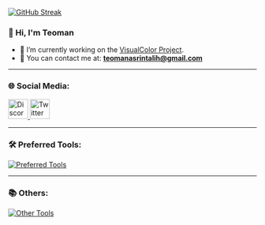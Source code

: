 <a href="https://git.io/streak-stats"><img src="https://streak-stats.demolab.com?user=teomanasrintalih&theme=dark&hide_border=true&border_radius=1&date_format=j%2Fn%5B%2FY%5D" alt="GitHub Streak" /></a>

<h3>👋 Hi, I'm Teoman</h3>

- 👀 I’m currently working on the [VisualColor Project](https://github.com/teomanasrintalih/visualcolor).  
- 🍻 You can contact me at: **teomanasrintalih@gmail.com**

---

<h3 align="left">🌐 Social Media:</h3>
<p align="left">
  <a href="https://discord.com" target="_blank">
    <img src="https://raw.githubusercontent.com/maurodesouza/profile-readme-generator/master/src/assets/icons/social/discord/default.svg" width="40" height="40" alt="Discord" />
  </a>
  <a href="https://twitter.com/goleovl" target="_blank">
    <img src="https://raw.githubusercontent.com/maurodesouza/profile-readme-generator/master/src/assets/icons/social/twitter/default.svg" width="40" height="40" alt="Twitter" />
  </a>
</p>

---

<h3 align="left">🛠️ Preferred Tools:</h3>
<p align="left">
  <a href="https://skillicons.dev" target="_blank">
    <img src="https://skillicons.dev/icons?i=cs,unity,visualstudio,html,css,js" alt="Preferred Tools" />
  </a>
</p>

---

<h3 align="left">📚 Others:</h3>
<p align="left">
  <a href="https://skillicons.dev" target="_blank">
    <img src="https://skillicons.dev/icons?i=arduino,mysql,python,java,androidstudio,photoshop,ae,blender,bootstrap,dotnet,firebase,jquery,windows" alt="Other Tools" />
  </a>
</p>

